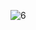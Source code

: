 ![6](https://github.com/HoangGuruu/tools-for-devops/assets/111829092/484c76d6-761e-475c-a34d-2eb0bb3030fb)
